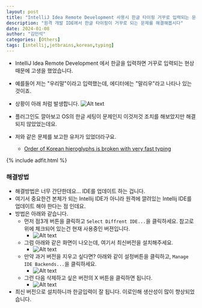 ```yaml
---
layout: post
title: "IntelliJ Idea Remote Development 사용시 한글 타이핑 거꾸로 입력되는 문제 해결"
description: "원격 개발 IDE에서 한글 타이핑이 거꾸로 되는 문제를 해결해봅시다"
date: 2024-01-08
author: "김민석"
categories: [Others]
tags: [intellij,jetbrains,korean,typing]
---
```

- IntelliJ Idea Remote Development 에서 한글을 입력하면 거꾸로 입력되는 현상 때문에 고생을 했었습니다.
- 예를들어 저는 "우리말"이라고 입력했는데, 에디터에는 "말리우"라고 나타나 있는것이죠.
- 상황이 아래 처럼 발생합니다.
![Alt text](https://reddol18.github.io/dev5min/images/20240123/problem_ide.png)

- 플러그인도 깔아보고 OS의 한글 세팅이 문제인지 이것저것 조치를 해보았지만 해결되지 않았었는데요.
- 저와 같은 문제를 보고한 유저가 있었더라구요.
  - [Order of Korean hieroglyphs is broken with very fast typing](https://youtrack.jetbrains.com/issue/GTW-5972/Order-of-Korean-hieroglyphs-is-broken-with-very-fast-typing)

{% include adfit.html %}

### 해결방법

- 해결방법은 너무 간단한데요... IDE를 업데이트 하는 겁니다.
- 여기서 중요한건 본체가 되는 Intellij IDE가 아니라 원격에 깔려있는 Intellij IDE를 업데이트 해야 한다는 점 인데요.
- 방법은 아래와 같습니다.
  - 먼저 점3개 버튼을 클릭하고 `Select Diffrent IDE...`을 클릭하세요. 참고로 위에 체크되어 있는건 현재 사용중인 버젼입니다.
    - ![Alt text](https://reddol18.github.io/dev5min/images/20240123/image1.png)
  - 그럼 아래와 같은 화면이 나오는데, 여기서 최신버전을 설치해주세요.
    - ![Alt text](https://reddol18.github.io/dev5min/images/20240123/image2.png)
  - 만약 과거 버전을 지우고 싶다면? 아래와 같이 설정버튼을 클릭하고, `Manage IDE Backends...`을 클릭하세요.
    - ![Alt text](https://reddol18.github.io/dev5min/images/20240123/image3.png)
  - 그런 다음 삭제하고 싶은 버전의 X 버튼을 클릭하면 됩니다.
    - ![Alt text](https://reddol18.github.io/dev5min/images/20240123/image4.png)
- 최신 버전으로 설치하니까 한글입력이 잘 됩니다. 이로인해 생산성이 많이 향상되었습니다.
  